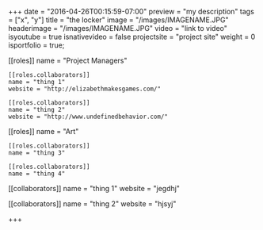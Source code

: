 +++
date = "2016-04-26T00:15:59-07:00"
preview = "my description"
tags = ["x", "y"]
title = "the locker"
image = "/images/IMAGENAME.JPG"
headerimage = "/images/IMAGENAME.JPG"
video = "link to video"
isyoutube = true
isnativevideo = false
projectsite = "project site"
weight = 0
isportfolio = true;

[[roles]]
	name = "Project Managers"
	
	[[roles.collaborators]]
	name = "thing 1"
	website = "http://elizabethmakesgames.com/"

	[[roles.collaborators]]
	name = "thing 2"
	website = "http://www.undefinedbehavior.com/"

[[roles]]
	name = "Art"

	[[roles.collaborators]]
	name = "thing 3"

	[[roles.collaborators]]
	name = "thing 4"


[[collaborators]]
	name = "thing 1"
	website = "jegdhj"

[[collaborators]]
	name = "thing 2"
	website = "hjsyj"

+++